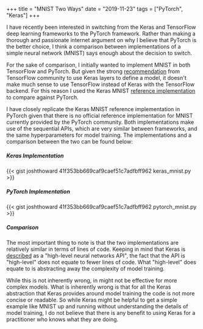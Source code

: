 +++
title = "MNIST Two Ways"
date = "2019-11-23"
tags = ["PyTorch", "Keras"]
+++

I have recently been interested in switching from the Keras and TensorFlow deep
learning frameworks to the PyTorch framework. Rather than making a thorough and
passionate internet argument on why I believe that PyTorch is the better
choice, I think a comparison between implementations of a simple neural network
(MNIST) says enough about the decision to switch.

For the sake of comparison, I initially wanted to implement MNIST in both
TensorFlow and PyTorch. But given the strong [recommendation](https://www.tensorflow.org/guide/effective_tf2#use_keras_layers_and_models_to_manage_variables)
from TensorFlow community to use Keras layers to define a model, it doesn't
make much sense to use TensorFlow instead of Keras with the TensorFlow backend.
For this reason I used the Keras MNIST
[reference implementation](https://keras.io/examples/mnist_cnn) to compare
against PyTorch.

I have closely replicate the Keras MNIST reference implementation in PyTorch
given that there is no official reference implementation for MNIST currently
provided by the PyTorch community. Both implementations make use of the
sequential APIs, which are very similar between frameworks, and the same
hyperparameters for model training. The implementations and a comparison
between the two can be found below:

##### Keras Implementation

{{< gist joshthoward 41f353bb669caf9caef51c7adfbff962 keras_mnist.py >}}

##### PyTorch Implementation

{{< gist joshthoward 41f353bb669caf9caef51c7adfbff962 pytorch_mnist.py >}}

##### Comparison

The most important thing to note is that the two implementations are relatively
similar in terms of lines of code. Keeping in mind that Keras is 
[described](https://keras.io/) as a "high-level neural networks API", the fact
that the API is "high-level" does not equate to fewer lines of code. What
"high-level" does equate to is abstracting away the complexity of model
training.

While this is not inherently wrong, in might not be effective for more complex
models. What is inherently wrong is that for all the Keras abstraction that
Keras provides around model training the code is not more concise or readable.
So while Keras might be helpful to get a simple example like MNIST up and
running without understanding the details of model training, I do not believe
that there is any benefit to using Keras for a practitioner who knows what they
are doing. 
